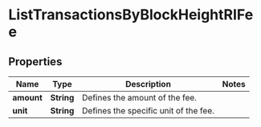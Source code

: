 

# ListTransactionsByBlockHeightRIFee


## Properties

Name | Type | Description | Notes
------------ | ------------- | ------------- | -------------
**amount** | **String** | Defines the amount of the fee. | 
**unit** | **String** | Defines the specific unit of the fee. | 



